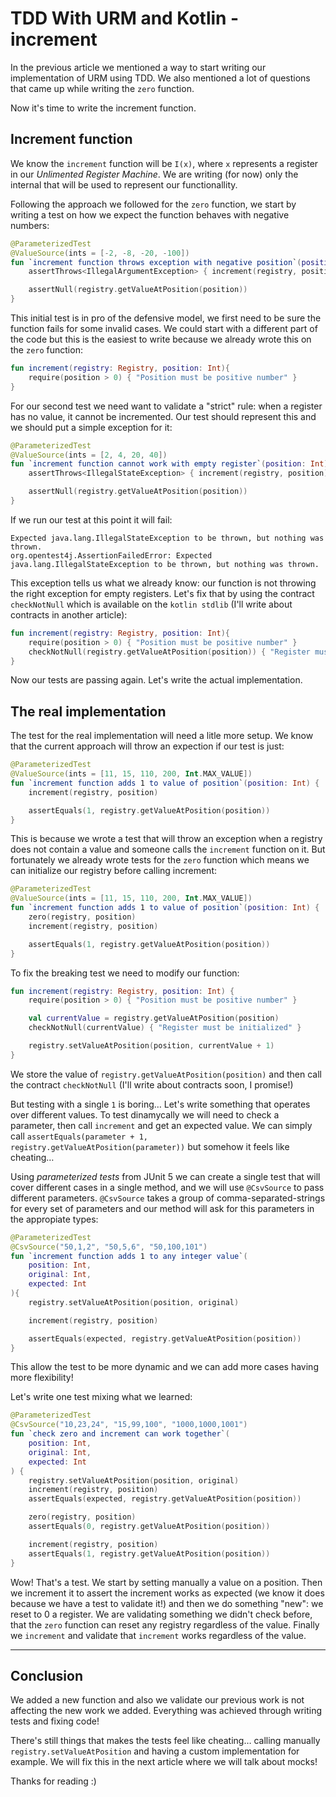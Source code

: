 # TDD With URM and Kotlin - increment

In the previous article we mentioned a way to start writing our implementation of URM using TDD. We also mentioned a lot of questions that came up while writing the `zero` function.

Now it's time to write the increment function.

## Increment function

We know the `increment` function will be `I(x)`, where `x` represents a register in our _Unlimented Register Machine_. We are writing (for now) only the internal that will be used to represent our functionallity.

Following the approach we followed for the `zero` function, we start by writing a test on how we expect the function behaves with negative numbers:

```kotlin
@ParameterizedTest
@ValueSource(ints = [-2, -8, -20, -100])
fun `increment function throws exception with negative position`(position: Int) {
    assertThrows<IllegalArgumentException> { increment(registry, position) }

    assertNull(registry.getValueAtPosition(position))
}
```

This initial test is in pro of the defensive model, we first need to be sure the function fails for some invalid cases. We could start with a different part of the code but this is the easiest to write because we already wrote this on the `zero` function:

```kotlin
fun increment(registry: Registry, position: Int){
    require(position > 0) { "Position must be positive number" }
}
```

For our second test we need want to validate a "strict" rule: when a register has no value, it cannot be incremented. Our test should represent this and we should put a simple exception for it:

```kotlin
@ParameterizedTest
@ValueSource(ints = [2, 4, 20, 40])
fun `increment function cannot work with empty register`(position: Int) {
    assertThrows<IllegalStateException> { increment(registry, position) }

    assertNull(registry.getValueAtPosition(position))
}
```

If we run our test at this point it will fail:

```
Expected java.lang.IllegalStateException to be thrown, but nothing was thrown.
org.opentest4j.AssertionFailedError: Expected java.lang.IllegalStateException to be thrown, but nothing was thrown.
```

This exception tells us what we already know: our function is not throwing the right exception for empty registers. Let's fix that by using the contract `checkNotNull` which is available on the `kotlin stdlib` (I'll write about contracts in another article):

```kotlin
fun increment(registry: Registry, position: Int){
    require(position > 0) { "Position must be positive number" }
    checkNotNull(registry.getValueAtPosition(position)) { "Register must be initialized" }
}
```

Now our tests are passing again. Let's write the actual implementation.

## The real implementation

The test for the real implementation will need a litle more setup. We know that the current approach will throw an expection if our test is just:

```kotlin
@ParameterizedTest
@ValueSource(ints = [11, 15, 110, 200, Int.MAX_VALUE])
fun `increment function adds 1 to value of position`(position: Int) {
    increment(registry, position)

    assertEquals(1, registry.getValueAtPosition(position))
}
```

This is because we wrote a test that will throw an exception when a registry does not contain a value and someone calls the `increment` function on it. But fortunately we already wrote tests for the `zero` function which means we can initialize our registry before calling increment:

```kotlin
@ParameterizedTest
@ValueSource(ints = [11, 15, 110, 200, Int.MAX_VALUE])
fun `increment function adds 1 to value of position`(position: Int) {
    zero(registry, position)
    increment(registry, position)

    assertEquals(1, registry.getValueAtPosition(position))
}
```

To fix the breaking test we need to modify our function:

```kotlin
fun increment(registry: Registry, position: Int) {
    require(position > 0) { "Position must be positive number" }

    val currentValue = registry.getValueAtPosition(position)
    checkNotNull(currentValue) { "Register must be initialized" }

    registry.setValueAtPosition(position, currentValue + 1)
}
```

We store the value of `registry.getValueAtPosition(position)` and then call the contract `checkNotNull` (I'll write about contracts soon, I promise!)

But testing with a single `1` is boring… Let's write something that operates over different values. To test dinamycally we will need to check a parameter, then call `increment` and get an expected value. We can simply call `assertEquals(parameter + 1, registry.getValueAtPosition(parameter))` but somehow it feels like cheating…

Using _parameterized tests_ from JUnit 5 we can create a single test that will cover different cases in a single method, and we will use `@CsvSource` to pass different parameters. `@CsvSource` takes a group of comma-separated-strings for every set of parameters and our method will ask for this parameters in the appropiate types:

```kotlin
@ParameterizedTest
@CsvSource("50,1,2", "50,5,6", "50,100,101")
fun `increment function adds 1 to any integer value`(
    position: Int,
    original: Int,
    expected: Int
){
    registry.setValueAtPosition(position, original)

    increment(registry, position)

    assertEquals(expected, registry.getValueAtPosition(position))
}
```

This allow the test to be more dynamic and we can add more cases having more flexibility!

Let's write one test mixing what we learned:

```kotlin
@ParameterizedTest
@CsvSource("10,23,24", "15,99,100", "1000,1000,1001")
fun `check zero and increment can work together`(
    position: Int,
    original: Int,
    expected: Int
) {
    registry.setValueAtPosition(position, original)
    increment(registry, position)
    assertEquals(expected, registry.getValueAtPosition(position))

    zero(registry, position)
    assertEquals(0, registry.getValueAtPosition(position))

    increment(registry, position)
    assertEquals(1, registry.getValueAtPosition(position))
}
```

Wow! That's a test. We start by setting manually a value on a position. Then we increment it to assert the increment works as expected (we know it does because we have a test to validate it!) and then we do something "new": we reset to 0 a register. We are validating something we didn't check before, that the `zero` function can reset any registry regardless of the value. Finally we `increment` and validate that `increment` works regardless of the value.

---

## Conclusion

We added a new function and also we validate our previous work is not affecting the new work we added. Everything was achieved through writing tests and fixing code!

There's still things that makes the tests feel like cheating… calling manually `registry.setValueAtPosition` and having a custom implementation for example. We will fix this in the next article where we will talk about mocks!

Thanks for reading :)
